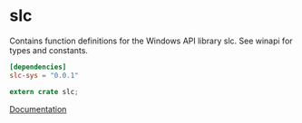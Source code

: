 # slc #
Contains function definitions for the Windows API library slc. See winapi for types and constants.

```toml
[dependencies]
slc-sys = "0.0.1"
```

```rust
extern crate slc;
```

[Documentation](https://retep998.github.io/doc/winapi/slc/)
